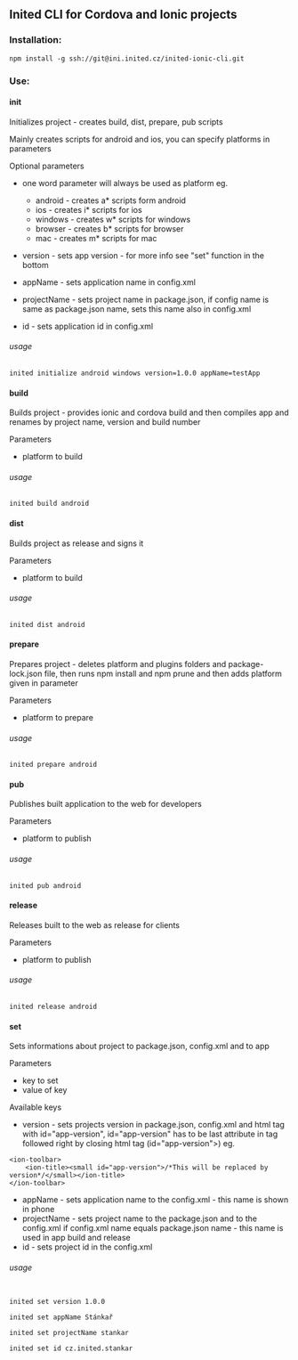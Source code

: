 ## Inited CLI for Cordova and Ionic projects

### Installation:

```
npm install -g ssh://git@ini.inited.cz/inited-ionic-cli.git
```

### Use:

#### init
Initializes project - creates build, dist, prepare, pub scripts

Mainly creates scripts for android and ios, you can specify platforms in parameters

Optional parameters

* one word parameter will always be used as platform eg.
  * android - creates a* scripts form android
  * ios - creates i* scripts for ios
  * windows - creates w* scripts for windows
  * browser - creates b* scripts for browser
  * mac - creates m* scripts for mac



* version - sets app version - for more info see "set" function in the bottom
* appName - sets application name in config.xml
* projectName - sets project name in package.json, if config name is same as package.json name, sets this name also in config.xml
* id - sets application id in config.xml

###### usage
```
inited initialize android windows version=1.0.0 appName=testApp
```

#### build
Builds project - provides ionic and cordova build and then compiles app and renames by project name, version and build number

Parameters

* platform to build

###### usage
```
inited build android
```

#### dist
Builds project as release and signs it

Parameters

* platform to build

###### usage
```
inited dist android
```

#### prepare
Prepares project - deletes platform and plugins folders and package-lock.json file, then runs npm install and npm prune and then adds platform given in parameter

Parameters

* platform to prepare

###### usage
```
inited prepare android
```

#### pub
Publishes built application to the web for developers

Parameters

* platform to publish

###### usage
```
inited pub android
```

#### release
Releases built to the web as release for clients

Parameters

* platform to publish

###### usage
```
inited release android
```

#### set
Sets informations about project to package.json, config.xml and to app

Parameters

* key to set
* value of key

Available keys

* version - sets projects version in package.json, config.xml and html tag with id="app-version", id="app-version" has to be last attribute in tag followed right by closing html tag (id="app-version">) eg.

```
<ion-toolbar>
    <ion-title><small id="app-version">/*This will be replaced by version*/</small></ion-title>
</ion-toolbar>
```

* appName - sets application name to the config.xml - this name is shown in phone
* projectName - sets project name to the package.json and to the config.xml if config.xml name equals package.json name - this name is used in app build and release
* id - sets project id in the config.xml

###### usage
```

inited set version 1.0.0

inited set appName Stánkař

inited set projectName stankar

inited set id cz.inited.stankar

```

